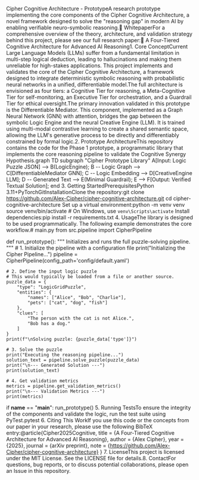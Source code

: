 Cipher Cognitive Architecture - PrototypeA research prototype implementing the core components of the Cipher Cognitive Architecture, a novel framework designed to solve the "reasoning gap" in modern AI by enabling verifiable neuro-symbolic reasoning.📖 WhitepaperFor a comprehensive overview of the theory, architecture, and validation strategy behind this project, please see our full research paper:📄 A Four-Tiered Cognitive Architecture for Advanced AI Reasoning1. Core ConceptCurrent Large Language Models (LLMs) suffer from a fundamental limitation in multi-step logical deduction, leading to hallucinations and making them unreliable for high-stakes applications. This project implements and validates the core of the Cipher Cognitive Architecture, a framework designed to integrate deterministic symbolic reasoning with probabilistic neural networks in a unified, differentiable model.The full architecture is envisioned as four tiers: a Cognitive Tier for reasoning, a Meta-Cognitive Tier for self-monitoring, an Executive Tier for orchestration, and a Guardrail Tier for ethical oversight.The primary innovation validated in this prototype is the Differentiable Mediator. This component, implemented as a Graph Neural Network (GNN) with attention, bridges the gap between the symbolic Logic Engine and the neural Creative Engine (LLM). It is trained using multi-modal contrastive learning to create a shared semantic space, allowing the LLM's generative process to be directly and differentiably constrained by formal logic.2. Prototype ArchitectureThis repository contains the code for the Phase 1 prototype, a programmatic library that implements the core reasoning pipeline to validate the Cognitive Synergy Hypothesis.graph TD
    subgraph "Cipher Prototype Library"
        A[Input: Logic Puzzle JSON] --> B(LogicEngine);
        B -- Logic Graph --> C[DifferentiableMediator GNN];
        C -- Logic Embedding --> D[CreativeEngine LLM];
        D -- Generated Text --> E(Minimal Guardrail);
        E --> F[Output: Verified Textual Solution];
    end
3. Getting StartedPrerequisitesPython 3.11+PyTorchGitInstallationClone the repository:git clone https://github.com/Alex-Cipher/cipher-cognitive-architecture.git
cd cipher-cognitive-architecture
Set up a virtual environment:python -m venv venv
source venv/bin/activate  # On Windows, use `venv\Scripts\activate`
Install dependencies:pip install -r requirements.txt
4. UsageThe library is designed to be used programmatically. The following example demonstrates the core workflow.# main.py
from src.pipeline import CipherPipeline

def run_prototype():
    """
    Initializes and runs the full puzzle-solving pipeline.
    """
    # 1. Initialize the pipeline with a configuration file
    print("Initializing the Cipher Pipeline...")
    pipeline = CipherPipeline(config_path='config/default.yaml')

    # 2. Define the input logic puzzle
    # This would typically be loaded from a file or another source.
    puzzle_data = {
        "type": "LogicGridPuzzle",
        "entities": {
            "names": ["Alice", "Bob", "Charlie"],
            "pets": ["cat", "dog", "fish"]
        },
        "clues": [
            "The person with the cat is not Alice.",
            "Bob has a dog."
        ]
    }
    print(f"\nSolving puzzle: {puzzle_data['type']}")

    # 3. Solve the puzzle
    print("Executing the reasoning pipeline...")
    solution_text = pipeline.solve_puzzle(puzzle_data)
    print("\n--- Generated Solution ---")
    print(solution_text)

    # 4. Get validation metrics
    metrics = pipeline.get_validation_metrics()
    print("\n--- Validation Metrics ---")
    print(metrics)

if __name__ == "__main__":
    run_prototype()
5. Running TestsTo ensure the integrity of the components and validate the logic, run the test suite using PyTest.pytest
6. Citing This WorkIf you use this code or the concepts from our paper in your research, please use the following BibTeX entry:@article{Cipher2025Cognitive,
  title   = {A Four-Tiered Cognitive Architecture for Advanced AI Reasoning},
  author  = {Alex Cipher},
  year    = {2025},
  journal = {arXiv preprint},
  note    = {https://github.com/Alex-Cipher/cipher-cognitive-architecture}
}
7. LicenseThis project is licensed under the MIT License. See the LICENSE file for details.8. ContactFor questions, bug reports, or to discuss potential collaborations, please open an Issue in this repository.
